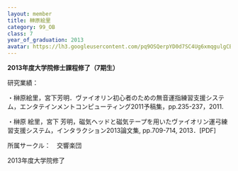 ```yaml
---
layout: member
title: 榊原絵里
category: 99_OB
class: 7
year_of_graduation: 2013
avatar: https://lh3.googleusercontent.com/pq9OSQerpYD0d7SC4Ug6xmqgulgCBRl4FfCLcaisvI5vFh91ea4YagzNPPbuopcnAzDp8LbfkqaQZPO4euV3-V18Q-QGJP7LsVa6mRgwqcve0ZQGgqWc4P2uAehNl_STL1BOk_EJqekBjAtHaYOFWCH8JwWgHwrqfJU2TCxKgtU01-N6yTEXQVZI6_5UABS_E0phsFOcUmyONUNm50vkmdgXZGnVCnvC0jiAlCCEWgY6Pr5_SfY1WplMwH5h93mX9pYKbPTBXvnKUd9TgX3ryWaHJ_0pRXlWddpA3Mlss3NSjg7tf1oHhFEUeWZ47rfRdc3z3cixRDFQASRA1AU57cDgF6sSzpwvKyMSIB1gn8--8RXVvswBqCjvAGIgpsC8JfRrJBmSa5Vx4EIfHji33NeI6aGhdEdz-lt-w8ZXsv92THT53_oD2MnA7mvXldE4DExf7wE3sGY44_StRmSCJUcoJ6EcZdrOLQ0ExBDl_G-pUCShCbPkEJdpyE_xfJT1a_Y-4Dm8aWZuHZRLX8izzLjApADoMpy6I3SUUIIE02Vm9U5aOP1av92oWPxMYUdOi6KunJ1JhFeGziMvA6I9Y7v3J18hZSAb4c7sDhvCFBuKkWSBwqI1QUemQnMXw5A8abbvlzHtXEgRWXK69JRKMuiuR8_OKsJuhlHb=p-s300
---
```

**2013年度大学院修士課程修了（7期生）**

研究業績：

・榊原絵里，宮下芳明．ヴァイオリン初心者のための無音運指練習支援システム，エンタテインメントコンピューティング2011予稿集，pp.235-237，2011.



・榊原 絵里，宮下 芳明，磁気ヘッドと磁気テープを用いたヴァイオリン運弓練習支援システム，インタラクション2013論文集, pp.709-714, 2013．[PDF]



所属サークル：　交響楽団



2013年度大学院修了
